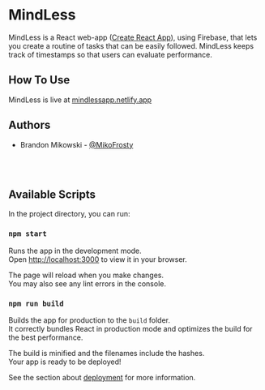 # MindLess
MindLess is a React web-app ([Create React App](https://github.com/facebook/create-react-app)), using Firebase, that lets you create a routine of tasks that can be easily followed. MindLess keeps track of timestamps so that users can evaluate performance.

## How To Use

MindLess is live at [mindlessapp.netlify.app](https://mindelessapp.netlify.app)

## Authors
- Brandon Mikowski - [@MikoFrosty](https://www.github.com/MikoFrosty) 

<br />
<br />

## Available Scripts

In the project directory, you can run:

### `npm start`

Runs the app in the development mode.\
Open [http://localhost:3000](http://localhost:3000) to view it in your browser.

The page will reload when you make changes.\
You may also see any lint errors in the console.

### `npm run build`

Builds the app for production to the `build` folder.\
It correctly bundles React in production mode and optimizes the build for the best performance.

The build is minified and the filenames include the hashes.\
Your app is ready to be deployed!

See the section about [deployment](https://facebook.github.io/create-react-app/docs/deployment) for more information.